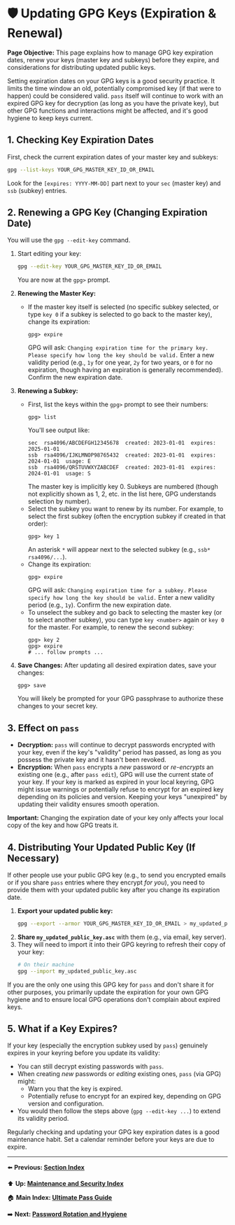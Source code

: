 # 🛡️ Updating GPG Keys (Expiration & Renewal)

**Page Objective:** This page explains how to manage GPG key expiration dates, renew your keys (master key and subkeys) before they expire, and considerations for distributing updated public keys.

Setting expiration dates on your GPG keys is a good security practice. It limits the time window an old, potentially compromised key (if that were to happen) could be considered valid. `pass` itself will continue to work with an expired GPG key for decryption (as long as you have the private key), but other GPG functions and interactions might be affected, and it's good hygiene to keep keys current.

## 1. Checking Key Expiration Dates

First, check the current expiration dates of your master key and subkeys:
```bash
gpg --list-keys YOUR_GPG_MASTER_KEY_ID_OR_EMAIL
```
Look for the `[expires: YYYY-MM-DD]` part next to your `sec` (master key) and `ssb` (subkey) entries.

## 2. Renewing a GPG Key (Changing Expiration Date)

You will use the `gpg --edit-key` command.

1.  Start editing your key:
    ```bash
    gpg --edit-key YOUR_GPG_MASTER_KEY_ID_OR_EMAIL
    ```
    You are now at the `gpg>` prompt.

2.  **Renewing the Master Key:**
    *   If the master key itself is selected (no specific subkey selected, or type `key 0` if a subkey is selected to go back to the master key), change its expiration:
        ```
        gpg> expire
        ```
        GPG will ask: `Changing expiration time for the primary key.`
        `Please specify how long the key should be valid.`
        Enter a new validity period (e.g., `1y` for one year, `2y` for two years, or `0` for no expiration, though having an expiration is generally recommended).
        Confirm the new expiration date.

3.  **Renewing a Subkey:**
    *   First, list the keys within the `gpg>` prompt to see their numbers:
        ```
        gpg> list
        ```
        You'll see output like:
        ```
        sec  rsa4096/ABCDEFGH12345678  created: 2023-01-01  expires: 2025-01-01
        ssb  rsa4096/IJKLMNOP98765432  created: 2023-01-01  expires: 2024-01-01  usage: E
        ssb  rsa4096/QRSTUVWXYZABCDEF  created: 2023-01-01  expires: 2024-01-01  usage: S
        ```
        The master key is implicitly key 0. Subkeys are numbered (though not explicitly shown as 1, 2, etc. in the list here, GPG understands selection by number).
    *   Select the subkey you want to renew by its number. For example, to select the first subkey (often the encryption subkey if created in that order):
        ```
        gpg> key 1
        ```
        An asterisk `*` will appear next to the selected subkey (e.g., `ssb* rsa4096/...`).
    *   Change its expiration:
        ```
        gpg> expire
        ```
        GPG will ask: `Changing expiration time for a subkey.`
        `Please specify how long the key should be valid.`
        Enter a new validity period (e.g., `1y`).
        Confirm the new expiration date.
    *   To unselect the subkey and go back to selecting the master key (or to select another subkey), you can type `key <number>` again or `key 0` for the master. For example, to renew the second subkey:
        ```
        gpg> key 2
        gpg> expire
        # ... follow prompts ...
        ```

4.  **Save Changes:**
    After updating all desired expiration dates, save your changes:
    ```
    gpg> save
    ```
    You will likely be prompted for your GPG passphrase to authorize these changes to your secret key.

## 3. Effect on `pass`

*   **Decryption:** `pass` will continue to decrypt passwords encrypted with your key, even if the key's "validity" period has passed, as long as you possess the private key and it hasn't been revoked.
*   **Encryption:** When `pass` encrypts a *new* password or *re-encrypts* an existing one (e.g., after `pass edit`), GPG will use the current state of your key. If your key is marked as expired in your local keyring, GPG might issue warnings or potentially refuse to encrypt for an expired key depending on its policies and version. Keeping your keys "unexpired" by updating their validity ensures smooth operation.

**Important:** Changing the expiration date of your key only affects your local copy of the key and how GPG treats it.

## 4. Distributing Your Updated Public Key (If Necessary)

If other people use your public GPG key (e.g., to send you encrypted emails or if you share `pass` entries where they encrypt *for you*), you need to provide them with your updated public key after you change its expiration date.

1.  **Export your updated public key:**
    ```bash
    gpg --export --armor YOUR_GPG_MASTER_KEY_ID_OR_EMAIL > my_updated_public_key.asc
    ```
2.  **Share `my_updated_public_key.asc`** with them (e.g., via email, key server).
3.  They will need to import it into their GPG keyring to refresh their copy of your key:
    ```bash
    # On their machine
    gpg --import my_updated_public_key.asc
    ```

If you are the only one using this GPG key for `pass` and don't share it for other purposes, you primarily update the expiration for your own GPG hygiene and to ensure local GPG operations don't complain about expired keys.

## 5. What if a Key Expires?

If your key (especially the encryption subkey used by `pass`) genuinely expires in your keyring before you update its validity:
*   You can still decrypt existing passwords with `pass`.
*   When creating *new* passwords or *editing* existing ones, `pass` (via GPG) might:
    *   Warn you that the key is expired.
    *   Potentially refuse to encrypt for an expired key, depending on GPG version and configuration.
*   You would then follow the steps above (`gpg --edit-key ...`) to extend its validity period.

Regularly checking and updating your GPG key expiration dates is a good maintenance habit. Set a calendar reminder before your keys are due to expire.

---
⬅️ **Previous: [Section Index](./README.md)**

⬆️ **Up: [Maintenance and Security Index](./README.md)**

🏠 **Main Index: [Ultimate Pass Guide](../README.md)**

➡️ **Next: [Password Rotation and Hygiene](./9.2_Password_Rotation.md)**
